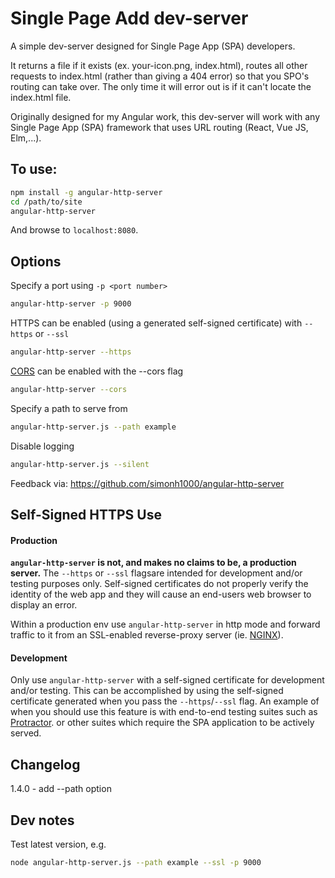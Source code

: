 # Single Page Add dev-server

A simple dev-server designed for Single Page App (SPA) developers.

It returns a file if it exists (ex. your-icon.png, index.html), routes all other requests to index.html (rather than giving a 404 error) so that you SPO's routing can take over. The only time it will error out is if it can't locate the index.html file.

Originally designed for my Angular work, this dev-server will work with any Single Page App (SPA) framework that uses URL routing (React, Vue JS, Elm,...).

## To use:

```sh
npm install -g angular-http-server
cd /path/to/site
angular-http-server
```

And browse to `localhost:8080`.

## Options

Specify a port using `-p <port number>`

```sh
angular-http-server -p 9000
```

HTTPS can be enabled (using a generated self-signed certificate) with `--https` or `--ssl`

```sh
angular-http-server --https
```

[CORS](https://developer.mozilla.org/en-US/docs/Web/HTTP/Access_control_CORS) can be enabled with the --cors flag

```sh
angular-http-server --cors
```

Specify a path to serve from
```sh
angular-http-server.js --path example
```

Disable logging
```sh
angular-http-server.js --silent
```

Feedback via: https://github.com/simonh1000/angular-http-server

## Self-Signed HTTPS Use

#### Production

**`angular-http-server` is not, and makes no claims to be, a production server.** The `--https` or `--ssl` flagsare intended for development and/or testing purposes only. Self-signed certificates do not properly verify the identity of the web app and they will cause an end-users web browser to display an error.

Within a production env use `angular-http-server` in http mode and forward traffic to it from an SSL-enabled reverse-proxy server (ie. [NGINX](https://www.nginx.com/resources/admin-guide/reverse-proxy/)).

#### Development
Only use `angular-http-server` with a self-signed certificate for development and/or testing. This can be accomplished by using the self-signed certificate generated when you pass the `--https`/`--ssl` flag. An example of when you should use this feature is with end-to-end testing suites such as [Protractor](http://www.protractortest.org/). or other suites which require the SPA application to be actively served.

## Changelog

1.4.0 - add --path option

## Dev notes
Test latest version, e.g.
```sh
node angular-http-server.js --path example --ssl -p 9000
```
